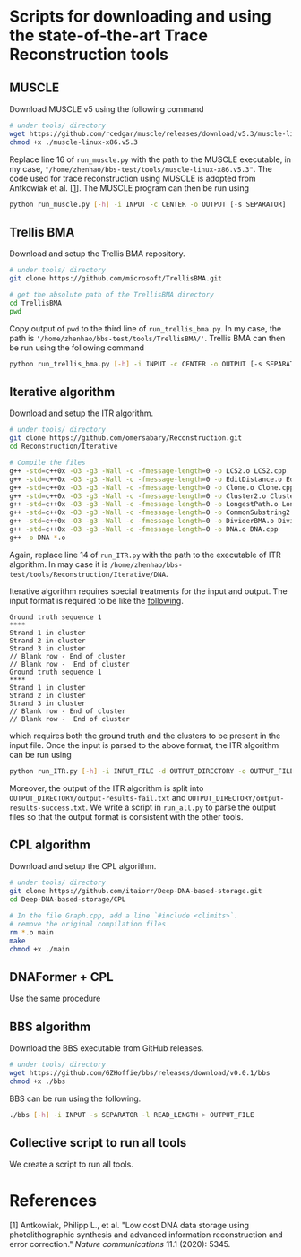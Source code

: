 # Scripts for downloading and using the state-of-the-art Trace Reconstruction tools

## MUSCLE

Download MUSCLE v5 using the following command

```bash
# under tools/ directory
wget https://github.com/rcedgar/muscle/releases/download/v5.3/muscle-linux-x86.v5.3
chmod +x ./muscle-linux-x86.v5.3
```

Replace line 16 of `run_muscle.py` with the path to the MUSCLE executable, in my case, `"/home/zhenhao/bbs-test/tools/muscle-linux-x86.v5.3"`. The code used for trace reconstruction using MUSCLE is adopted from Antkowiak et al. [[1](https://github.com/MLI-lab/noisy_dna_data_storage/blob/master/LSH_clustering.ipynb)]. The MUSCLE program can then be run using

```bash
python run_muscle.py [-h] -i INPUT -c CENTER -o OUTPUT [-s SEPARATOR]
```

## Trellis BMA

Download and setup the Trellis BMA repository.

```bash
# under tools/ directory
git clone https://github.com/microsoft/TrellisBMA.git

# get the absolute path of the TrellisBMA directory
cd TrellisBMA
pwd
```

Copy output of `pwd` to the third line of `run_trellis_bma.py`. In my case, the path is `'/home/zhenhao/bbs-test/tools/TrellisBMA/'`. Trellis BMA can then be run using the following command

```bash
python run_trellis_bma.py [-h] -i INPUT -c CENTER -o OUTPUT [-s SEPARATOR] -l READ_LENGTH -b SUBSTITUTION_RATE -d DELETION_RATE -n INSERTION_RATE
```

## Iterative algorithm

Download and setup the ITR algorithm.

```bash
# under tools/ directory
git clone https://github.com/omersabary/Reconstruction.git
cd Reconstruction/Iterative

# Compile the files
g++ -std=c++0x -O3 -g3 -Wall -c -fmessage-length=0 -o LCS2.o LCS2.cpp
g++ -std=c++0x -O3 -g3 -Wall -c -fmessage-length=0 -o EditDistance.o EditDistance.cpp
g++ -std=c++0x -O3 -g3 -Wall -c -fmessage-length=0 -o Clone.o Clone.cpp
g++ -std=c++0x -O3 -g3 -Wall -c -fmessage-length=0 -o Cluster2.o Cluster2.cpp
g++ -std=c++0x -O3 -g3 -Wall -c -fmessage-length=0 -o LongestPath.o LongestPath.cpp
g++ -std=c++0x -O3 -g3 -Wall -c -fmessage-length=0 -o CommonSubstring2.o CommonSubstring2.cpp
g++ -std=c++0x -O3 -g3 -Wall -c -fmessage-length=0 -o DividerBMA.o DividerBMA.cpp
g++ -std=c++0x -O3 -g3 -Wall -c -fmessage-length=0 -o DNA.o DNA.cpp
g++ -o DNA *.o
```

Again, replace line 14 of `run_ITR.py` with the path to the executable of ITR algorithm. In may case it is `/home/zhenhao/bbs-test/tools/Reconstruction/Iterative/DNA`.

Iterative algorithm requires special treatments for the input and output. The input format is required to be like the [following](https://github.com/omersabary/Reconstruction/blame/main/Iterative/README.md).

```
Ground truth sequence 1
**** 
Strand 1 in cluster
Strand 2 in cluster 
Strand 3 in cluster
// Blank row - End of cluster 
// Blank row -  End of cluster 
Ground truth sequence 1
**** 
Strand 1 in cluster
Strand 2 in cluster 
Strand 3 in cluster
// Blank row - End of cluster 
// Blank row -  End of cluster 
```
which requires both the ground truth and the clusters to be present in the input file. Once the input is parsed to the above format, the ITR algorithm can be run using

```bash
python run_ITR.py [-h] -i INPUT_FILE -d OUTPUT_DIRECTORY -o OUTPUT_FILE
```


Moreover, the output of the ITR algorithm is split into `OUTPUT_DIRECTORY/output-results-fail.txt` and `OUTPUT_DIRECTORY/output-results-success.txt`. We write a script in `run_all.py` to parse the output files so that the output format is consistent with the other tools.


## CPL algorithm

Download and setup the CPL algorithm.

```bash
# under tools/ directory
git clone https://github.com/itaiorr/Deep-DNA-based-storage.git
cd Deep-DNA-based-storage/CPL

# In the file Graph.cpp, add a line `#include <climits>`.
# remove the original compilation files 
rm *.o main
make
chmod +x ./main
```

## DNAFormer + CPL

Use the same procedure 



## BBS algorithm

Download the BBS executable from GitHub releases.

```bash
# under tools/ directory
wget https://github.com/GZHoffie/bbs/releases/download/v0.0.1/bbs
chmod +x ./bbs
```

BBS can be run using the following.

```bash
./bbs [-h] -i INPUT -s SEPARATOR -l READ_LENGTH > OUTPUT_FILE
```

## Collective script to run all tools

We create a script to run all tools.

# References

[1] Antkowiak, Philipp L., et al. "Low cost DNA data storage using photolithographic synthesis and advanced information reconstruction and error correction." *Nature communications* 11.1 (2020): 5345.